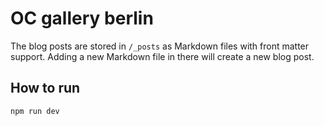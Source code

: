 # OC gallery berlin

The blog posts are stored in `/_posts` as Markdown files with front matter support. Adding a new Markdown file in there will create a new blog post.

## How to run

`npm run dev`
